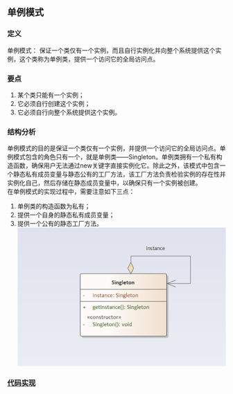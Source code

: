 ## 单例模式

### 定义
单例模式： 保证一个类仅有一个实例，而且自行实例化并向整个系统提供这个实例，这个类称为单例类，提供一个访问它的全局访问点。

### 要点
1. 某个类只能有一个实例；
2. 它必须自行创建这个实例；
3. 它必须自行向整个系统提供这个实例。

### 结构分析
单例模式的目的是保证一个类仅有一个实例，并提供一个访问它的全局访问点。单例模式包含的角色只有一个，就是单例类——Singleton。单例类拥有一个私有构造函数，确保用户无法通过new关键字直接实例化它。除此之外，该模式中包含一个静态私有成员变量与静态公有的工厂方法，该工厂方法负责检验实例的存在性并实例化自己，然后存储在静态成员变量中，以确保只有一个实例被创建。  
在单例模式的实现过程中，需要注意如下三点： 
1. 单例类的构造函数为私有；
2. 提供一个自身的静态私有成员变量；
3. 提供一个公有的静态工厂方法。  
![Singleton](../images/pattern/Singleton.png)  

### [代码实现](../code/singleton)